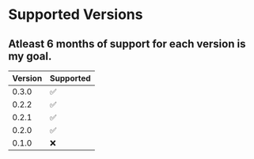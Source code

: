 # Supported Versions

## Atleast 6 months of support for each version is my goal.

|  Version  | Supported          |
|  -------  | ------------------ |
|  0.3.0   | :white_check_mark: |
|  0.2.2   | :white_check_mark: |
|  0.2.1   | :white_check_mark: |
|  0.2.0   | :white_check_mark: |
|  0.1.0   | :x:                |
